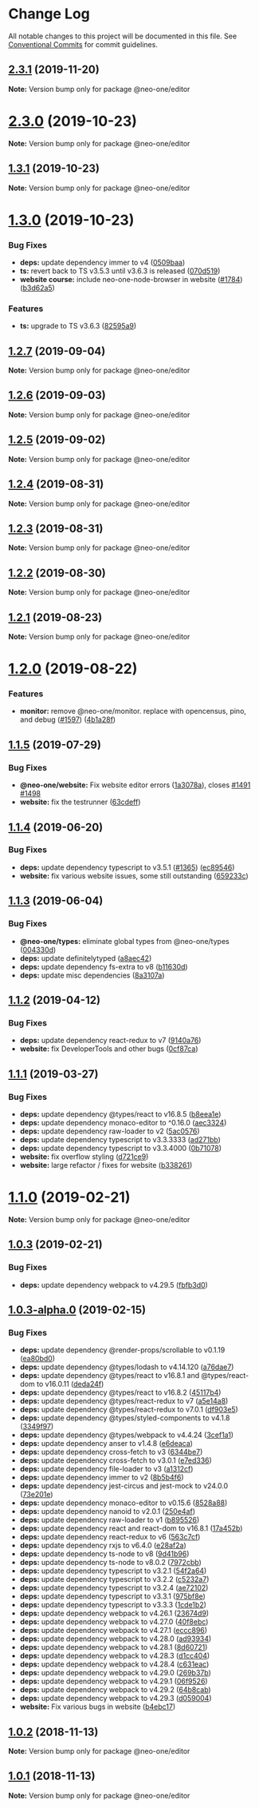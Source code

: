 # Change Log

All notable changes to this project will be documented in this file.
See [Conventional Commits](https://conventionalcommits.org) for commit guidelines.

## [2.3.1](https://github.com/neo-one-suite/neo-one/compare/@neo-one/editor@2.3.0...@neo-one/editor@2.3.1) (2019-11-20)

**Note:** Version bump only for package @neo-one/editor





# [2.3.0](https://github.com/neo-one-suite/neo-one/compare/@neo-one/editor@1.3.1...@neo-one/editor@2.3.0) (2019-10-23)

**Note:** Version bump only for package @neo-one/editor





## [1.3.1](https://github.com/neo-one-suite/neo-one/compare/@neo-one/editor@1.3.0...@neo-one/editor@1.3.1) (2019-10-23)

**Note:** Version bump only for package @neo-one/editor





# [1.3.0](https://github.com/neo-one-suite/neo-one/compare/@neo-one/editor@1.2.7...@neo-one/editor@1.3.0) (2019-10-23)


### Bug Fixes

* **deps:** update dependency immer to v4 ([0509baa](https://github.com/neo-one-suite/neo-one/commit/0509baa6a0c7b51df1f7e44abf461062e768e64b))
* **ts:** revert back to TS v3.5.3 until v3.6.3 is released ([070d519](https://github.com/neo-one-suite/neo-one/commit/070d5190bdacbec433af37c69fef1cc7702b8bde))
* **website course:** include neo-one-node-browser in website ([#1784](https://github.com/neo-one-suite/neo-one/issues/1784)) ([b3d62a5](https://github.com/neo-one-suite/neo-one/commit/b3d62a59900ee8e4e3b10500f51b92ca4258f395))


### Features

* **ts:** upgrade to TS v3.6.3 ([82595a9](https://github.com/neo-one-suite/neo-one/commit/82595a91c063a4fa08ef06f631cd1dab4cb965f3))





## [1.2.7](https://github.com/neo-one-suite/neo-one/compare/@neo-one/editor@1.2.6...@neo-one/editor@1.2.7) (2019-09-04)

**Note:** Version bump only for package @neo-one/editor





## [1.2.6](https://github.com/neo-one-suite/neo-one/compare/@neo-one/editor@1.2.5...@neo-one/editor@1.2.6) (2019-09-03)

**Note:** Version bump only for package @neo-one/editor





## [1.2.5](https://github.com/neo-one-suite/neo-one/compare/@neo-one/editor@1.2.4...@neo-one/editor@1.2.5) (2019-09-02)

**Note:** Version bump only for package @neo-one/editor





## [1.2.4](https://github.com/neo-one-suite/neo-one/compare/@neo-one/editor@1.2.3...@neo-one/editor@1.2.4) (2019-08-31)

**Note:** Version bump only for package @neo-one/editor





## [1.2.3](https://github.com/neo-one-suite/neo-one/compare/@neo-one/editor@1.2.2...@neo-one/editor@1.2.3) (2019-08-31)

**Note:** Version bump only for package @neo-one/editor





## [1.2.2](https://github.com/neo-one-suite/neo-one/compare/@neo-one/editor@1.2.1...@neo-one/editor@1.2.2) (2019-08-30)

**Note:** Version bump only for package @neo-one/editor





## [1.2.1](https://github.com/neo-one-suite/neo-one/compare/@neo-one/editor@1.2.0...@neo-one/editor@1.2.1) (2019-08-23)

**Note:** Version bump only for package @neo-one/editor





# [1.2.0](https://github.com/neo-one-suite/neo-one/compare/@neo-one/editor@1.1.5...@neo-one/editor@1.2.0) (2019-08-22)


### Features

* **monitor:** remove @neo-one/monitor. replace with opencensus, pino, and debug ([#1597](https://github.com/neo-one-suite/neo-one/issues/1597)) ([4b1a28f](https://github.com/neo-one-suite/neo-one/commit/4b1a28f))





## [1.1.5](https://github.com/neo-one-suite/neo-one/compare/@neo-one/editor@1.1.4...@neo-one/editor@1.1.5) (2019-07-29)


### Bug Fixes

* **@neo-one/website:** Fix website editor errors ([1a3078a](https://github.com/neo-one-suite/neo-one/commit/1a3078a)), closes [#1491](https://github.com/neo-one-suite/neo-one/issues/1491) [#1498](https://github.com/neo-one-suite/neo-one/issues/1498)
* **website:** fix the testrunner ([63cdeff](https://github.com/neo-one-suite/neo-one/commit/63cdeff))





## [1.1.4](https://github.com/neo-one-suite/neo-one/compare/@neo-one/editor@1.1.3...@neo-one/editor@1.1.4) (2019-06-20)


### Bug Fixes

* **deps:** update dependency typescript to v3.5.1 ([#1365](https://github.com/neo-one-suite/neo-one/issues/1365)) ([ec89546](https://github.com/neo-one-suite/neo-one/commit/ec89546))
* **website:** fix various website issues, some still outstanding ([659233c](https://github.com/neo-one-suite/neo-one/commit/659233c))





## [1.1.3](https://github.com/neo-one-suite/neo-one/compare/@neo-one/editor@1.1.2...@neo-one/editor@1.1.3) (2019-06-04)


### Bug Fixes

* **@neo-one/types:** eliminate global types from @neo-one/types ([004330d](https://github.com/neo-one-suite/neo-one/commit/004330d))
* **deps:** update definitelytyped ([a8aec42](https://github.com/neo-one-suite/neo-one/commit/a8aec42))
* **deps:** update dependency fs-extra to v8 ([b11630d](https://github.com/neo-one-suite/neo-one/commit/b11630d))
* **deps:** update misc dependencies ([8a3107a](https://github.com/neo-one-suite/neo-one/commit/8a3107a))





## [1.1.2](https://github.com/neo-one-suite/neo-one/compare/@neo-one/editor@1.1.1...@neo-one/editor@1.1.2) (2019-04-12)


### Bug Fixes

* **deps:** update dependency react-redux to v7 ([9140a76](https://github.com/neo-one-suite/neo-one/commit/9140a76))
* **website:** fix DeveloperTools and other bugs ([0cf87ca](https://github.com/neo-one-suite/neo-one/commit/0cf87ca))





## [1.1.1](https://github.com/neo-one-suite/neo-one/compare/@neo-one/editor@1.1.0...@neo-one/editor@1.1.1) (2019-03-27)


### Bug Fixes

* **deps:** update dependency @types/react to v16.8.5 ([b8eea1e](https://github.com/neo-one-suite/neo-one/commit/b8eea1e))
* **deps:** update dependency monaco-editor to ^0.16.0 ([aec3324](https://github.com/neo-one-suite/neo-one/commit/aec3324))
* **deps:** update dependency raw-loader to v2 ([5ac0576](https://github.com/neo-one-suite/neo-one/commit/5ac0576))
* **deps:** update dependency typescript to v3.3.3333 ([ad271bb](https://github.com/neo-one-suite/neo-one/commit/ad271bb))
* **deps:** update dependency typescript to v3.3.4000 ([0b71078](https://github.com/neo-one-suite/neo-one/commit/0b71078))
* **website:** fix overflow styling ([d721ce9](https://github.com/neo-one-suite/neo-one/commit/d721ce9))
* **website:** large refactor / fixes for website ([b338261](https://github.com/neo-one-suite/neo-one/commit/b338261))





# [1.1.0](https://github.com/neo-one-suite/neo-one/compare/@neo-one/editor@1.0.3...@neo-one/editor@1.1.0) (2019-02-21)

**Note:** Version bump only for package @neo-one/editor





## [1.0.3](https://github.com/neo-one-suite/neo-one/compare/@neo-one/editor@1.0.3-alpha.0...@neo-one/editor@1.0.3) (2019-02-21)


### Bug Fixes

* **deps:** update dependency webpack to v4.29.5 ([fbfb3d0](https://github.com/neo-one-suite/neo-one/commit/fbfb3d0))





## [1.0.3-alpha.0](https://github.com/neo-one-suite/neo-one/compare/@neo-one/editor@1.0.2...@neo-one/editor@1.0.3-alpha.0) (2019-02-15)


### Bug Fixes

* **deps:** update dependency @render-props/scrollable to v0.1.19 ([ea80bd0](https://github.com/neo-one-suite/neo-one/commit/ea80bd0))
* **deps:** update dependency @types/lodash to v4.14.120 ([a76dae7](https://github.com/neo-one-suite/neo-one/commit/a76dae7))
* **deps:** update dependency @types/react to v16.8.1 and @types/react-dom to v16.0.11 ([deda24f](https://github.com/neo-one-suite/neo-one/commit/deda24f))
* **deps:** update dependency @types/react to v16.8.2 ([45117b4](https://github.com/neo-one-suite/neo-one/commit/45117b4))
* **deps:** update dependency @types/react-redux to v7 ([a5e14a8](https://github.com/neo-one-suite/neo-one/commit/a5e14a8))
* **deps:** update dependency @types/react-redux to v7.0.1 ([df903e5](https://github.com/neo-one-suite/neo-one/commit/df903e5))
* **deps:** update dependency @types/styled-components to v4.1.8 ([3349f97](https://github.com/neo-one-suite/neo-one/commit/3349f97))
* **deps:** update dependency @types/webpack to v4.4.24 ([3cef1a1](https://github.com/neo-one-suite/neo-one/commit/3cef1a1))
* **deps:** update dependency anser to v1.4.8 ([e6deaca](https://github.com/neo-one-suite/neo-one/commit/e6deaca))
* **deps:** update dependency cross-fetch to v3 ([6344be7](https://github.com/neo-one-suite/neo-one/commit/6344be7))
* **deps:** update dependency cross-fetch to v3.0.1 ([e7ed336](https://github.com/neo-one-suite/neo-one/commit/e7ed336))
* **deps:** update dependency file-loader to v3 ([a1312cf](https://github.com/neo-one-suite/neo-one/commit/a1312cf))
* **deps:** update dependency immer to v2 ([8b5b4f6](https://github.com/neo-one-suite/neo-one/commit/8b5b4f6))
* **deps:** update dependency jest-circus and jest-mock to v24.0.0 ([73e201e](https://github.com/neo-one-suite/neo-one/commit/73e201e))
* **deps:** update dependency monaco-editor to v0.15.6 ([8528a88](https://github.com/neo-one-suite/neo-one/commit/8528a88))
* **deps:** update dependency nanoid to v2.0.1 ([250e4af](https://github.com/neo-one-suite/neo-one/commit/250e4af))
* **deps:** update dependency raw-loader to v1 ([b895526](https://github.com/neo-one-suite/neo-one/commit/b895526))
* **deps:** update dependency react and react-dom to v16.8.1 ([17a452b](https://github.com/neo-one-suite/neo-one/commit/17a452b))
* **deps:** update dependency react-redux to v6 ([563c7cf](https://github.com/neo-one-suite/neo-one/commit/563c7cf))
* **deps:** update dependency rxjs to v6.4.0 ([e28af2a](https://github.com/neo-one-suite/neo-one/commit/e28af2a))
* **deps:** update dependency ts-node to v8 ([9d41b96](https://github.com/neo-one-suite/neo-one/commit/9d41b96))
* **deps:** update dependency ts-node to v8.0.2 ([7972cbb](https://github.com/neo-one-suite/neo-one/commit/7972cbb))
* **deps:** update dependency typescript to v3.2.1 ([54f2a64](https://github.com/neo-one-suite/neo-one/commit/54f2a64))
* **deps:** update dependency typescript to v3.2.2 ([c5232a7](https://github.com/neo-one-suite/neo-one/commit/c5232a7))
* **deps:** update dependency typescript to v3.2.4 ([ae72102](https://github.com/neo-one-suite/neo-one/commit/ae72102))
* **deps:** update dependency typescript to v3.3.1 ([975bf8e](https://github.com/neo-one-suite/neo-one/commit/975bf8e))
* **deps:** update dependency typescript to v3.3.3 ([1cde1b2](https://github.com/neo-one-suite/neo-one/commit/1cde1b2))
* **deps:** update dependency webpack to v4.26.1 ([23674d9](https://github.com/neo-one-suite/neo-one/commit/23674d9))
* **deps:** update dependency webpack to v4.27.0 ([40f8ebc](https://github.com/neo-one-suite/neo-one/commit/40f8ebc))
* **deps:** update dependency webpack to v4.27.1 ([eccc896](https://github.com/neo-one-suite/neo-one/commit/eccc896))
* **deps:** update dependency webpack to v4.28.0 ([ad93934](https://github.com/neo-one-suite/neo-one/commit/ad93934))
* **deps:** update dependency webpack to v4.28.1 ([8d60721](https://github.com/neo-one-suite/neo-one/commit/8d60721))
* **deps:** update dependency webpack to v4.28.3 ([d1cc404](https://github.com/neo-one-suite/neo-one/commit/d1cc404))
* **deps:** update dependency webpack to v4.28.4 ([c631eac](https://github.com/neo-one-suite/neo-one/commit/c631eac))
* **deps:** update dependency webpack to v4.29.0 ([269b37b](https://github.com/neo-one-suite/neo-one/commit/269b37b))
* **deps:** update dependency webpack to v4.29.1 ([06f9526](https://github.com/neo-one-suite/neo-one/commit/06f9526))
* **deps:** update dependency webpack to v4.29.2 ([64b8cab](https://github.com/neo-one-suite/neo-one/commit/64b8cab))
* **deps:** update dependency webpack to v4.29.3 ([d059004](https://github.com/neo-one-suite/neo-one/commit/d059004))
* **website:** Fix various bugs in website ([b4ebc17](https://github.com/neo-one-suite/neo-one/commit/b4ebc17))





## [1.0.2](https://github.com/neo-one-suite/neo-one/compare/@neo-one/editor@1.0.1...@neo-one/editor@1.0.2) (2018-11-13)

**Note:** Version bump only for package @neo-one/editor





## [1.0.1](https://github.com/neo-one-suite/neo-one/compare/@neo-one/editor@1.0.0...@neo-one/editor@1.0.1) (2018-11-13)

**Note:** Version bump only for package @neo-one/editor
